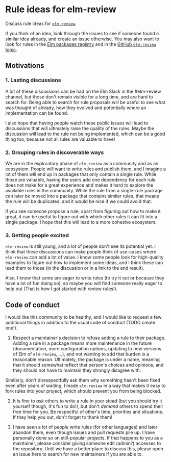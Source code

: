 # Rule ideas for elm-review

Discuss rule ideas for [`elm-review`].

If you think of an idea, look through the issues to see if someone found a similar idea already, and create an issue otherwise.
You may also want to look for rules in the [Elm packages registry](https://package.elm-lang.org/) and in the [GitHub `elm-review` topic](https://github.com/topics/elm-review).

## Motivations

### 1. Lasting discussions

A lot of these discussions can be had on the Elm Slack in the #elm-review channel, but those don't remain visible for a long time, and are hard to search for. Being able to search for rule proposals will be useful to see what was thought of already, how they evolved and potentially where an implementation can be found.

I also hope that having people watch these public issues will lead to discussions that will ultimately raise the quality of the rules. Maybe the discussion will lead to the rule not being implemented, which can be a good thing too, because not all rules are valuable to have!

### 2. Grouping rules in discoverable ways

We are in the exploratory phase of `elm-review` as a community and as an ecosystem. People will want to write rules and publish them, and I imagine a lot of them will end up in packages that only contain a single rule. While those are valuable, having the users add one dependency for each rule does not make for a great experience and makes it hard to explore the available rules in the community. While the rule from a single-rule package can later be moved into a package that contains similar rules, that means the rule will be duplicated, and it would be nice if we could avoid that.

If you see someone propose a rule, apart from figuring out how to make it great, it can be useful to figure out with which other rules it can fit into a single package. I hope that this will lead to a more cohesive ecosystem.

### 3. Getting people excited

`elm-review` is still young, and a lot of people don't see its potential yet. I think that these discussions can make people think of use-cases where `elm-review` can add a lot of value. I know some people look for high-quality examples to figure out how to implement some ideas, and I think these can lead them to those (in the discussion or in a link to the end result).

Also, I know that some are eager to write rules (to try it out or because they have a lot of fun doing so), so maybe you will find someone really eager to help out (That is how I got started with review rules!).

## Code of conduct

I would like this community to be healthy, and I would like to request a few additional things in addition to the usual code of conduct (TODO create one!).

1. Respect a maintainer's decision to refuse adding a rule to their package. Adding a rule in a package means more maintenance in the future (documentation, more configuration options, updating to new versions of Elm of `elm-review`, ...), and not wanting to add that burden is a reasonable reason. Ultimately, the package is under a name, meaning that it should somewhat reflect that person's choices and opinions, and they should not have to maintain they strongly disagree with.

  Similarly, don't disrespectfully ask them why something hasn't been fixed even after years of waiting. I made `elm-review` in a way that makes it easy to fork rules into your project, which should prevent you from being blocked.

2. It is fine to *ask* others to write a rule in your stead (but you should try it yourself though, it's fun to do!), but don't *demand* others to spend their free time for you. Be respectful of other's time, priorities and situations. If they help you out, don't forget to thank them!

3. I have seen a lot of people write rules (for other languages) and later abandon them, even though issues and pull requests pile up. I have personally done so on still-popular projects. If that happens to you as a maintainer, please consider giving someone edit (admin?) accesses to the repository. Until we have a better place to discuss this, please open an issue here to search for new maintainers if you are able to.

[`elm-review`]: https://github.com/topics/elm-review
